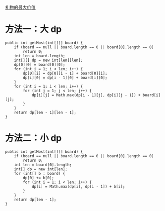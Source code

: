 [礼物的最大价值](https://www.nowcoder.com/questionTerminal/72a99e28381a407991f2c96d8cb238ab)

# 方法一：大 dp

    public int getMost(int[][] board) {
        if (board == null || board.length == 0 || board[0].length == 0)
            return 0;
        int len = board.length;
        int[][] dp = new int[len][len];
        dp[0][0] = board[0][0];
        for (int i = 1; i < len; i++) {
            dp[0][i] = dp[0][i - 1] + board[0][i];
            dp[i][0] = dp[i - 1][0] + board[i][0];
        }
        for (int i = 1; i < len; i++) {
            for (int j = 1; j < len; j++) {
                dp[i][j] = Math.max(dp[i - 1][j], dp[i][j - 1]) + board[i][j];
            }
        }
        return dp[len - 1][len - 1];
    }

# 方法二：小 dp

    public int getMost(int[][] board) {
        if (board == null || board.length == 0 || board[0].length == 0)
            return 0;
        int len = board[0].length;
        int[] dp = new int[len];
        for (int[] b : board) {
            dp[0] += b[0];
            for (int i = 1; i < len; i++) {
                dp[i] = Math.max(dp[i], dp[i - 1]) + b[i];
            }
        }
        return dp[len - 1];
    }
